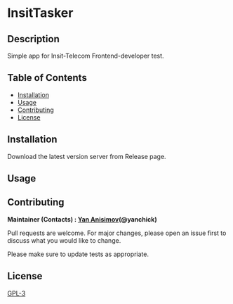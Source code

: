 # InsitTasker

## Description
Simple app for Insit-Telecom Frontend-developer test.

## Table of Contents
- [Installation](#Installation)
- [Usage](#Usage)
- [Contributing](#Contributing)
- [License](#License)


## Installation

Download the latest version server from Release page.

## Usage



## Contributing
  
**Maintainer (Contacts) : [Yan Anisimov](https://github.com/yanchick)(@yanchick)**
  
Pull requests are welcome. For major changes, please open an issue first to discuss what you would like to change.

Please make sure to update tests as appropriate.

## License
[GPL-3](https://choosealicense.com/licenses/gpl-3.0/) 